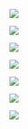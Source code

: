 ![](https://i.gyazo.com/43e2e2b723807d72709729dfe9905b5e.png)

![](https://i.gyazo.com/fd35b5ed4b6db39d885ab82b2d2bb7c7.png)

![](https://i.gyazo.com/5a382bd73e8ea580870d57617adc7314.png)

![](https://i.gyazo.com/96960f14d73d1a88d4f5b94b06e29f7f.png)

![](https://i.gyazo.com/7a174b06332fb1b23f226cd52477f53e.png)

![](https://i.gyazo.com/f3a8b90d3f1ceeb6ae2f443ba8ca890b.png)

![](https://i.gyazo.com/0f30661afedcd979a0b8180da94d69ff.jpg)

![]()
